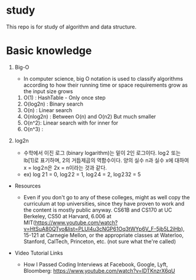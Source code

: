 # study

This repo is for study of algorithm and data structure. 

# Basic knowledge

  1. Big-O 
     - In computer science, big O notation is used to classify algorithms according to how their running time or space requirements grow as the input size grows 
     
     1) O(1) : HashTable - Only once step     
     2) O(log2n) : Binary search
     3) O(n) : Linear search
     4) O(nlog2n) : Between O(n) and O(n2) But much smaller 
     5) O(n^2): Linear search with for inner for
     6) O(n^3) :
  
  2. log2n  

      - 수학에서 이진 로그 (binary logarithm)는 밑이 2인 로그이다. log 2  또는 lb[1]로 표기하며, 2의 거듭제곱의 역함수이다. 
        양의 실수 n과 실수 x에 대하여 x = log 2 n은 2x = n이라는 것과 같다.
      - ex) log 2 1 = 0, log 2 2 = 1, log 2 4 = 2, log 2 32 = 5




* Resources
  - Even if you don't go to any of these colleges, might as well copy the curriculum at top universities, since they have proven to work and the content is mostly public anyway.
CS61B and CS170 at UC Berkeley, 
CS50 at Harvard, 
6.006 at MIT(https://www.youtube.com/watch?v=HtSuA80QTyo&list=PLUl4u3cNGP61Oq3tWYp6V_F-5jb5L2iHb), 
15-121 at Carnegie Mellon,
or the appropriate classes at Waterloo, Stanford, CalTech, Princeton, etc. (not sure what the're called)


   
* Video Tutorial Links
  - How I Passed Coding Interviews at Facebook, Google, Lyft, Bloomberg: https://www.youtube.com/watch?v=lDTKnzrX6qU
   
